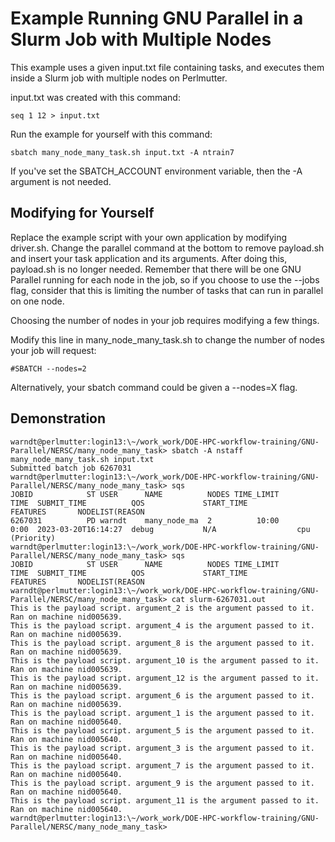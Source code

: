 
# Example Running GNU Parallel in a Slurm Job with Multiple Nodes

This example uses a given input.txt file containing tasks, and executes them inside a Slurm job with multiple nodes on Perlmutter.

input.txt was created with this command:

    seq 1 12 > input.txt

Run the example for yourself with this command:

    sbatch many_node_many_task.sh input.txt -A ntrain7

If you've set the SBATCH_ACCOUNT environment variable, then the -A argument is not needed.

## Modifying for Yourself

Replace the example script with your own application by modifying driver.sh. Change the parallel command at the bottom to remove payload.sh and insert your task application and its arguments. After doing this, payload.sh is no longer needed. Remember that there will be one GNU Parallel running for each node in the job, so if you choose to use the --jobs flag, consider that this is limiting the number of tasks that can run in parallel on one node.

Choosing the number of nodes in your job requires modifying a few things. 

Modify this line in many_node_many_task.sh to change the number of nodes your job will request:

    #SBATCH --nodes=2

Alternatively, your sbatch command could be given a --nodes=X flag.

## Demonstration

    warndt@perlmutter:login13:\~/work_work/DOE-HPC-workflow-training/GNU-Parallel/NERSC/many_node_many_task> sbatch -A nstaff many_node_many_task.sh input.txt 
    Submitted batch job 6267031
    warndt@perlmutter:login13:\~/work_work/DOE-HPC-workflow-training/GNU-Parallel/NERSC/many_node_many_task> sqs
    JOBID            ST USER      NAME          NODES TIME_LIMIT       TIME  SUBMIT_TIME          QOS             START_TIME           FEATURES       NODELIST(REASON
    6267031          PD warndt    many_node_ma  2          10:00       0:00  2023-03-20T16:14:27  debug           N/A                  cpu            (Priority)     
    warndt@perlmutter:login13:\~/work_work/DOE-HPC-workflow-training/GNU-Parallel/NERSC/many_node_many_task> sqs
    JOBID            ST USER      NAME          NODES TIME_LIMIT       TIME  SUBMIT_TIME          QOS             START_TIME           FEATURES       NODELIST(REASON
    warndt@perlmutter:login13:\~/work_work/DOE-HPC-workflow-training/GNU-Parallel/NERSC/many_node_many_task> cat slurm-6267031.out 
    This is the payload script. argument_2 is the argument passed to it. Ran on machine nid005639.
    This is the payload script. argument_4 is the argument passed to it. Ran on machine nid005639.
    This is the payload script. argument_8 is the argument passed to it. Ran on machine nid005639.
    This is the payload script. argument_10 is the argument passed to it. Ran on machine nid005639.
    This is the payload script. argument_12 is the argument passed to it. Ran on machine nid005639.
    This is the payload script. argument_6 is the argument passed to it. Ran on machine nid005639.
    This is the payload script. argument_1 is the argument passed to it. Ran on machine nid005640.
    This is the payload script. argument_5 is the argument passed to it. Ran on machine nid005640.
    This is the payload script. argument_3 is the argument passed to it. Ran on machine nid005640.
    This is the payload script. argument_7 is the argument passed to it. Ran on machine nid005640.
    This is the payload script. argument_9 is the argument passed to it. Ran on machine nid005640.
    This is the payload script. argument_11 is the argument passed to it. Ran on machine nid005640.
    warndt@perlmutter:login13:\~/work_work/DOE-HPC-workflow-training/GNU-Parallel/NERSC/many_node_many_task> 
